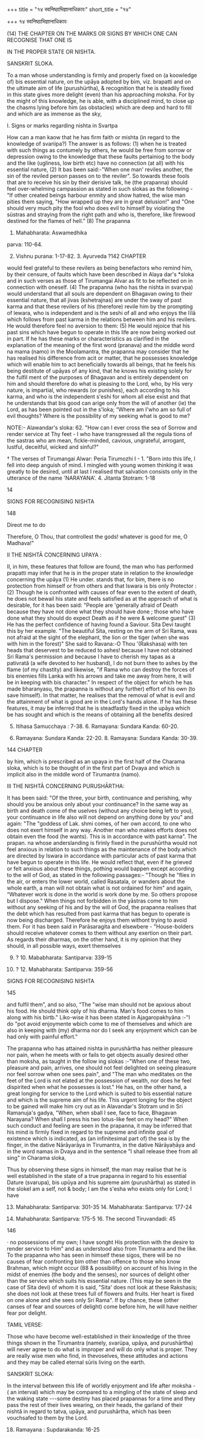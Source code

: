 +++
title = "१४ स्वनिष्ठाभिज्ञानाधिकारः"
short_title = "१४"

+++
१४ स्वनिष्ठाभिज्ञानाधिकारः


(14) THE CHAPTER ON THE MARKS OR SIGNS BY WHICH ONE CAN RECOGNISE THAT ONE IS 

IN THE PROPER STATE OR NISHTA. 

SANSKRIT SLOKA. 

To a man whose understanding is firmly and properly fixed on (a koowledge of) bis essential nature, on the upāya adopted by bim, viz. brapatti and on the ultimate aim of life (purushürtha), & recognition that he is steadily fixed in this state gives more delight (even) than his approaching moksha. For by the might of this knowledge, he is able, with a disciplined mind, to close up the chasms lying before him (as obstacles) which are deep and hard to fill and which are as immense as the sky, 

I. Signs or marks regarding nishta in Svartpa 

How can a man kaow that he has firm faith or mishta (in regard to the knowledge of svariipa?) The answer is as follows: (1) when he is treated with such things as contumely by others, he would be free from sorrow or depression owing to the knowledge that these faults pertainiog to the body and the like (ugliness, low birth etc) have no connection (at all) with his essential nature, (2) It bas been said:-"When one man' reviles another, the sin of the reviled person passes on to the reviler". So towards these fools that are to receive his sin by their derisive talk, he (the prapanna) should feel over-whelming campassion as stated in such slokas as the following - "If other created beings harbour enmity and show hatred, the wise man pities them saying, "How wrapped up they are in great delusion!" and "One should very much pity the fool who does evil to himself by violating the süstras and straying from the right path and who is, therefore, like firewood destined for the flames of hell.” (8) The prapanna 

1. Mahabharata: Aswamedhika 

parva: 110-64. 

2. Vishnu purana: 1-17-82. 3. Ayurveda ?142 CHAPTER 

would feel grateful to these revilers as being benefactors who remind him, by their censure, of faults which have been described in Alaya dar's \*sloka and in such verses as those of Tirumangai Alvar as fit to be reflected on in connection with oneself. (4) The prapanna (who has the nishta in svarvpa) would understand that all souls are dependent on Bhagavan owing to their essential nature, that all jivas (kshetrajnas) are under the sway of past karma and that these revilers of his (therefore) revile him by the prompting of lewara, who is independent and is the seshi of all and who enjoys the līlā which follows from past karma in the relations between him and his revilers. He would therefore feel no aversion to them: (5) He would rejoice that his past sins which have begun to operate in this life are now being worked out in part. If he has these marks or characteristics as clarified in the explanation of the meaning of the first word (pranava) and the middle word na mama (namo) in the Moolamantra, the prapanna may consider that he has realised his difference from acit or matter, that he possesses knowledge which will enable him to act beneficially towards all beings, that he feels his being destitute of upāyas of any kind, that he knows his existing solely for the fulfil ment of the purposes of Bhagavan and is entirely dependent on him and should therefore do what is pleasing to the Lord, who, by His very nature, is impartial, who rewards (or punishes), each according to his karma, and who is the independent s'eshi for whom all else exist and that he understands that bis good can arige only from the will of another (ie) the Lord, as has been pointed out in the s'loka; “Where am I'who am so full of evil thoughts? Where is the possibility of my seeking what is good to me? 

NOTE:- Alawandar's sloka: 62. "How can I ever cross the sea of Sorrow and render service at Thy feet - I who have transgressed all the regula tions of the sastras who am mean, fickle-minded, cavious, ungrateful, arrogant, lustful, deceitful, wicked and sinful?" 

† The verses of Tirumangai Alwar: Peria Tirumozhi I - 1. "Born into this life, I fell into deep anguish of mind. I mingled with young women thinking it was greatly to be desired, until at last I realised that salvation consists only in the utterance of the name 'NARAYANA'. 4. Jitanta Stotram: 1-18 

14 

SIGNS FOR RECOGNISING NISHTA 

148 

Direot me to do 

Therefore, O Thou, that controllest the gods! whatever is good for me, O Madhava!" 

II THE NISHTĀ CONCERNING UPAYA : 

II, in him, these features that follow are found, the man who has performed prapatti may infer that he is in the proper state in relation to the knowledge concerning the upāya (1) He under. stands that, for bim, there is no protection from himself or from others and that Iswara is bis only Protector : (2) Though he is confronted with causes of fear even to the extent of death, he does not bewail his state and feels satisfied as at the approach of what is desirable, for it has been said: "People are 'generally afraid of Death because they have not done what they should have done ; those who have done what they should do expect Death as if he were & welcome guest" (3) He has the perfect confidence of having found a Saviour. Sita Devi taught this by her example. "The beautiful Sita, resting on the arm of Sri Rama, was not afraid at the sight of the elephant, the lion or the tiger (when she was with him in the forest)" She said to Ravana:-O Thou '(Rakshasa) with ten heads that deservest to be reduced to ashes! because I have not obtained Sri Rama's permission and because I have to cherish my tapas as a pativrată (a wife devoted to her husband), I do not burn thee to ashes by the flame (of my chastity) and likewise, "if Rama who can destroy the forces of bis enemies fills Lanka with his arrows and take me away from here, it will be in keeping with bis character." In respect of the object for which he has made bharanyasu, the prapanna is without any further) effort of his own (to save himself). In that matter, he realises that the removal of what is evil and the attainment of what is good are in the Lord's hands alone. If he has these features, it may be inferred that he is steadfastly fixed in the upāya which be has sought and which is the means of obtaining all the benefits desired 

5. Itihasa Samucchaya : 7-38. 6. Ramayana: Sundara Kanda: 60-20. 

7. Ramayana: Sundara Kanda: 22-20. 8. Ramayana: Sundara Kanda: 30-39. 

144 CHAPTER 

by him, which is prescribed as an upaya in the first half of the Charama sloka, which is to be thought of in the first part of Dvaya and which is implicit also in the middle word of Tirumantra (namo). 

III THE NISHTĀ CONCERNING PURUSHĀRTHA: 

It has been said: "Of the three, your birth, continuance and perishing, why should you be anxious only about your continuance? In the same way as birth and death come of the uselves (without any choice being left to you), your continuance in life also will not depend on anything done by you" and again: "The "goddess of Lak. shmi comes, of her own accord, to one who does not exert himself in any way. Another man who makes efforts does not obtain even the food (he wants). This is in accordance with past karna". The prapan. na whose anderslanding is firinly fixed in the purushūrtha would not feel anxious in relation to such things as the maintenance of the body.which are directed by Iswara in accordance with particular acts of past karma that have begun to operate in this life. He would reflect that, even if he grieved or felt anxious about these things, pothing would bappen except according to the will of God, as stated in the following passages:- "Though he "flies in the air, or enters the lower world, called Rasatala, or wanders about the whole earth, a man will not obtain what is not ordained for him" and again, “Whatever work is done in the world is work done by me. So others propose but I dispose." When things not forbidden in the yāstras come to him without any seeking of his and by the will of God, the prapanna realises that the debt which has resulted from past karma that has begun to operate is now being discharged. Therefore he enjoys them withont trying to avoid them. For it has been said in Parāsaragita and elsewbere - "House-bolders should receive whatever comes to them without any exertion on their part. As regards their dharmas, on the other hand, it is my opinion that they should, in all possible ways, exert themselves 

9. ? 10. Mababharata: Santiparva: 339-15 

11. ? 12. Mahabharata: Santiparva: 359-56 

SIGNS FOR RECOGNISING NISHTA 

145 

and fulfil them”, and so also, “The "wise man should not be apxious about his food. He should think oply of his dharma. Man's food comes to him along with his birtb." Liko-wise it has been stated in Ajagaropakhyāna :-"I do "pot avoid enjoymente wbich come to me of themselves and which are also in keeping with (my) dharma nor do I seek any enjoyment which can be had only with painful effort." 

The prapanna who has attained nishta in purushārtha has neither pleasure nor pain, when he meets with or fails to get objects asually desired other than moksha, as taught in the follow ing slokas :-"When one of these two, pleasure and pain, arrives, one should not feel delighted on seeing pleasure nor feel sorrow when one sees pain", and "The man who meditates on the feet of the Lord is not elated at the possession of wealth, nor does he feel dispirited when what he possesses is lost." He has, on the other hand, a great longing for service to the Lord which is suited to bis essential nature and which is the supreme aim of his life. This urgent longing for the object to be gained will make him cry out as in Alavandar's Stotram und in Sri Ramanuja's gadya, "When, when sball I see, face to face, Bhagavan Narayana? When shall I press his two lotus-like feet on my head?" When such conduct and feeling are seen in the prapanna, it may be inferred that his mind is firmly fixed in regard to the supreme and infinite goal of existence which is indicated, as (an infinitesimal part of) the sea is by the finger, in the dative Nārāyarāya in Tirumantra, in the dative Nārāyaḥāya and in the word namas in Dvaya and in the sentence "I shall release thee from all sing" in Charama sloka, 

Thus by observing these signs in himself, the man may realise that he is well established in the state of a true prapanna in regard to his essential Dature (svarupa), bis upūya and his supreme aim (purushārtha) as stated in the slokeI am a self, not & body; I am the s'esha who exists only for Lord; I have 

13. Mahabharata: Santiparva: 301-35 14. Mahabharata: Santiparva: 177-24 

15. Mahabharata: Santiparva: 175-5 16. The second Tiruvandadi: 45 

146 

· no possessions of my own; I have songht His protection with the desire to render service to Him" and as understood also from Tirumantra and the like. To the prapanna who has seen in himself these sigos, there will be no causes of fear confronting bim other than offence to those who know Brahman, which might occur (88 & possibility) on account of his living in the midst of enemies (the body and the senses), nor sources of delight other than the service which suits his essential nature. (This may be seen in the case of Sita devi) of whom it is said, "Sita' does not look at these Rakshasis; she does not look at these trees full of flowers and fruits. Her heart is fixed on one alone and she sees only Sri Rama". If by chance, these (other canses of fear and sources of delight) come before him, he will have neither fear por delight. 

TAMIL VERSE: 

Those who have become well-established in their knowledge of the three things shown in the Tirumantra (namely, svarüpa, upāya, and purushārtha) will never agree to do what is improper and will do only what is proper. They are really wise men who find, in thevoselves, these attitudes and actions and they may be called eternal sūris living on the earth. 

SANSKRIT SLOKA: 

In the interval between this life of worldly enjoyment and life after moksha - ( an interval) which may be compared to a mingling of the state of sleep and the waking state ---some destiny has placed prapannas for a time and they pass the rest of their lives wearing, on their heads, the garland of their nishtă in regard to tatva, upāya, and purushārtha, which has been vouchsafed to them by the Lord. 

18. Ramayana : Supdarakanda: 16-25 
